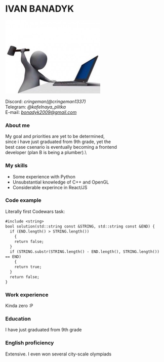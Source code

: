 # **IVAN BANADYK**

![Lmao.](photo.jpg 'Literally my real-life photo')

Discord: _cringeman(@cringeman1337)_  
Telegram: _@kafelnaya_plitka_  
E-mail: *bonadyk2009@gmail.com*

### About me

My goal and priorities are yet to be determined,  
since i have just graduated from 9th grade, yet the  
best case csenario is eventually becoming a frontend  
developer (plan B is being a plumber).\

### My skills

- Some experience with Python
- Unsubstantial knowledge of C++ and OpenGL
- Considerable experince in React/JS

### Code example

Literally first Codewars task:

```
#include <string>
bool solution(std::string const &STRING, std::string const &END) {
  if (END.length() > STRING.length())
    {
    return false;
  }
  if (STRING.substr(STRING.length() - END.length(), STRING.length()) == END)
    {
    return true;
  }
  return false;
}
```

### Work experience

Kinda zero :P

### Education

I have just graduated from 9th grade

### English proficiency

Extensive. I even won several city-scale olympiads
